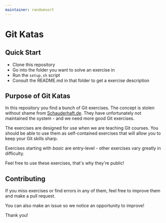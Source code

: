 ```yaml
---
maintainer: randomsort
---
```

# Git Katas
## Quick Start
- Clone this repository
- Go into the folder you want to solve an exercise in
- Run the `setup.sh` script
- Consult the README.md in that folder to get a exercise description

## Purpose of Git Katas
In this repository you find a bunch of Git exercises.
The concept is stolen without shame from [Schauderhaft.de](http://blog.schauderhaft.de/gitkata/).
They have unfortunately not maintained the system - and we need more good Git exercises.

The exercises are designed for use when we are teaching Git courses. You should be able to use them as self-contained exercises that will allow you to keep your Git skills sharp.

Exercises starting with _basic_ are entry-level - other exercises vary greatly in difficulty.

Feel free to use these exercises, that's why they're public!

## Contributing
If you miss exercises or find errors in any of them, feel free to improve them and make a pull request.

You can also make an issue so we notice an opportunity to improve!

Thank you!

